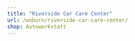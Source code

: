 ```yaml
---
title: "Riverside Car Care Center"
url: /woburn/riverside-car-care-center/
shop: Autowerkstatt
---
```

